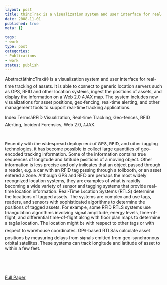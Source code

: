 ```yaml
--- 
layout: post
title: thincTrax is a visualization system and user interface for real-time tracking of assets
date: 2008-11-01
published: true
meta: {}

tags: 
- work
type: post
categories: 
- Publications
- work
status: publish
---
```



AbstractâthincTraxâ¢ is a visualization system and user interface for real-time tracking of assets. It is able to connect to generic location servers such as GPS, RFID and other location systems, ingest the positions of assets, and display the information on a Web 2.0 AJAX map. The system includes new visualizations for asset positions, geo-fencing, real-time alerting, and other management tools to support real-time tracking applications.

 

Index TermsâRFID Visualization, Real-time Tracking, Geo-fences, RFID Alerting, Incident Forensics, Web 2.0, AJAX.

 

 

 

Recently with the widespread deployment of GPS, RFID, and other tagging technologies, it has become possible to collect large quantities of geo-encoded tracking information. Some of the information contains true sequences of longitude and latitude positions of a moving object. Other information is less precise and only indicates that an object passed through a reader, e.g. a car with an RFID tag passing through a tollbooth, or an asset entered a zone. Although GPS and RFID are perhaps the most widely recognized location systems, they are examples of what is rapidly becoming a wide variety of sensor and tagging systems that provide real-time location information. Real-Time Location Systems (RTLS) determine the locations of tagged assets. The systems are complex and use tags, readers, and sensors with sophisticated algorithms to determine the positions of tagged assets. For example, some RFID RTLS systems use triangulation algorithms involving signal amplitude, energy levels, time-of-flight, and differential time-of-flight along with floor plan maps to determine a tagâs location. The location might be with respect to other tags or with respect to warehouse coordinates. GPS-based RTLSâs calculate asset positions by measuring delays from signals emitted from geo-synchronous orbital satellites. These systems can track longitude and latitude of asset to within a few feet.

 

 

 

 

 <div class="wlWriterSmartContent" style="padding-right: 0px;padding-left: 0px;padding-bottom: 0px;margin: 0px;padding-top: 0px">

 [Full Paper](http://www.andyeick.com/_blogMedia/thincTraxisavisualizationsystemanduserin_12C98/thincTraxVAST2008.pdf)

</div>
